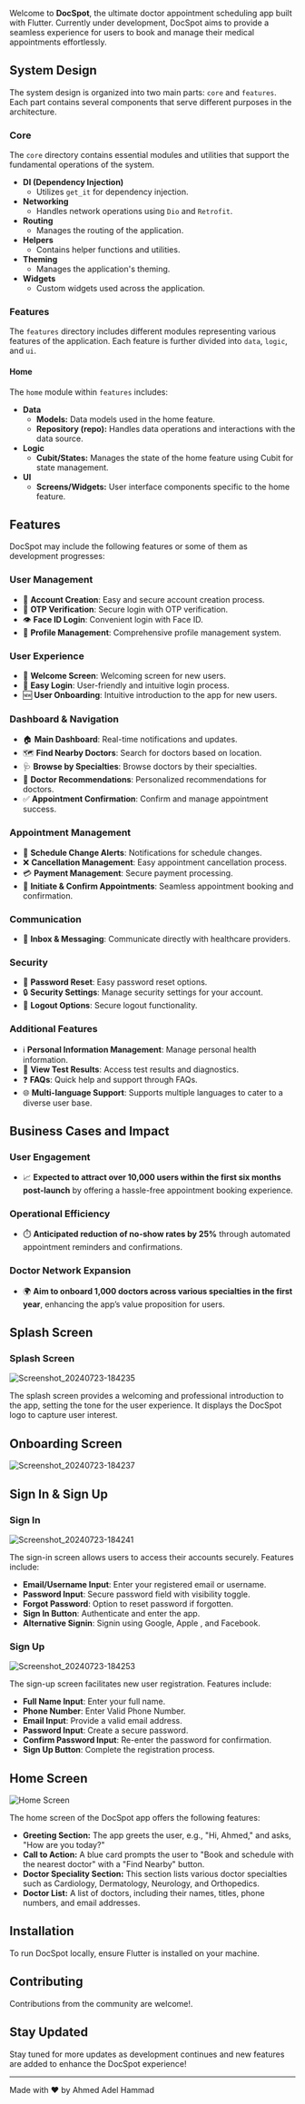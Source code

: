 Welcome to **DocSpot**, the ultimate doctor appointment scheduling app built with Flutter. Currently under development, DocSpot aims to provide a seamless experience for users to book and manage their medical appointments effortlessly.
## System Design

The system design is organized into two main parts: `core` and `features`. Each part contains several components that serve different purposes in the architecture.

### Core

The `core` directory contains essential modules and utilities that support the fundamental operations of the system.

- **DI (Dependency Injection)**
  - Utilizes `get_it` for dependency injection.
- **Networking**
  - Handles network operations using `Dio` and `Retrofit`.
- **Routing**
  - Manages the routing of the application.
- **Helpers**
  - Contains helper functions and utilities.
- **Theming**
  - Manages the application's theming.
- **Widgets**
  - Custom widgets used across the application.

### Features

The `features` directory includes different modules representing various features of the application. Each feature is further divided into `data`, `logic`, and `ui`.

#### Home

The `home` module within `features` includes:

- **Data**
  - **Models:** Data models used in the home feature.
  - **Repository (repo):** Handles data operations and interactions with the data source.
- **Logic**
  - **Cubit/States:** Manages the state of the home feature using Cubit for state management.
- **UI**
  - **Screens/Widgets:** User interface components specific to the home feature.


## Features

DocSpot may include the following features or some of them as development progresses:

### User Management
- 👤 **Account Creation**: Easy and secure account creation process.
- 📱 **OTP Verification**: Secure login with OTP verification.
- 👁️ **Face ID Login**: Convenient login with Face ID.
- 📝 **Profile Management**: Comprehensive profile management system.

### User Experience
- 👋 **Welcome Screen**: Welcoming screen for new users.
- 🔐 **Easy Login**: User-friendly and intuitive login process.
- 🆕 **User Onboarding**: Intuitive introduction to the app for new users.

### Dashboard & Navigation
- 🏠 **Main Dashboard**: Real-time notifications and updates.
- 🗺️ **Find Nearby Doctors**: Search for doctors based on location.
- 🩺 **Browse by Specialties**: Browse doctors by their specialties.
- 🏥 **Doctor Recommendations**: Personalized recommendations for doctors.
- ✅ **Appointment Confirmation**: Confirm and manage appointment success.

### Appointment Management
- 📅 **Schedule Change Alerts**: Notifications for schedule changes.
- ❌ **Cancellation Management**: Easy appointment cancellation process.
- 💳 **Payment Management**: Secure payment processing.
- 📆 **Initiate & Confirm Appointments**: Seamless appointment booking and confirmation.

### Communication
- 📩 **Inbox & Messaging**: Communicate directly with healthcare providers.

### Security
- 🔑 **Password Reset**: Easy password reset options.
- 🔒 **Security Settings**: Manage security settings for your account.
- 🚪 **Logout Options**: Secure logout functionality.

### Additional Features
- ℹ️ **Personal Information Management**: Manage personal health information.
- 🧪 **View Test Results**: Access test results and diagnostics.
- ❓ **FAQs**: Quick help and support through FAQs.
- 🌐 **Multi-language Support**: Supports multiple languages to cater to a diverse user base.
  
## Business Cases and Impact

### User Engagement
- 📈 **Expected to attract over 10,000 users within the first six months post-launch** by offering a hassle-free appointment booking experience.

### Operational Efficiency
- ⏱️ **Anticipated reduction of no-show rates by 25%** through automated appointment reminders and confirmations.

### Doctor Network Expansion
- 🌍 **Aim to onboard 1,000 doctors across various specialties in the first year**, enhancing the app’s value proposition for users.

  
## Splash Screen

### Splash Screen

![Screenshot_20240723-184235](https://github.com/user-attachments/assets/22ade276-5ad7-48f4-8244-37a485fa2572)


The splash screen provides a welcoming and professional introduction to the app, setting the tone for the user experience. It displays the DocSpot logo to capture user interest.


## Onboarding Screen

![Screenshot_20240723-184237](https://github.com/user-attachments/assets/40661ca8-aa77-4eaa-aa37-f0a390598d45)


## Sign In & Sign Up

### Sign In

![Screenshot_20240723-184241](https://github.com/user-attachments/assets/8cf5110c-d74a-49fb-bdb2-d233c9a62939)


The sign-in screen allows users to access their accounts securely. Features include:

- **Email/Username Input**: Enter your registered email or username.
- **Password Input**: Secure password field with visibility toggle.
- **Forgot Password**: Option to reset password if forgotten.
- **Sign In Button**: Authenticate and enter the app.
- **Alternative Signin**: Signin using Google, Apple , and Facebook.


### Sign Up

![Screenshot_20240723-184253](https://github.com/user-attachments/assets/efd1d848-b108-411b-beae-247d01752ff9)


The sign-up screen facilitates new user registration. Features include:

- **Full Name Input**: Enter your full name.
- **Phone Number**: Enter Valid Phone Number.
- **Email Input**: Provide a valid email address.
- **Password Input**: Create a secure password.
- **Confirm Password Input**: Re-enter the password for confirmation.
- **Sign Up Button**: Complete the registration process.

## Home Screen

![Home Screen](https://github.com/user-attachments/assets/c3bd851f-626f-4e29-926d-1df71a03c24c)

The home screen of the DocSpot app offers the following features:

- **Greeting Section:** The app greets the user, e.g., "Hi, Ahmed," and asks, "How are you today?"
- **Call to Action:** A blue card prompts the user to "Book and schedule with the nearest doctor" with a "Find Nearby" button.
- **Doctor Speciality Section:** This section lists various doctor specialties such as Cardiology, Dermatology, Neurology, and Orthopedics.
- **Doctor List:** A list of doctors, including their names, titles, phone numbers, and email addresses. 
  
## Installation

To run DocSpot locally, ensure Flutter is installed on your machine. 

## Contributing

Contributions from the community are welcome!.

## Stay Updated

Stay tuned for more updates as development continues and new features are added to enhance the DocSpot experience!

---

Made with ❤️ by Ahmed Adel Hammad
